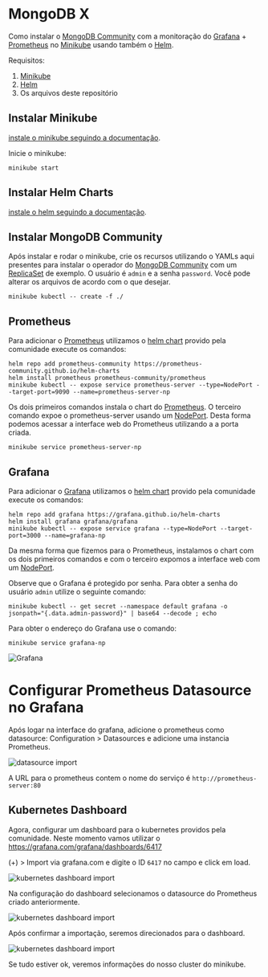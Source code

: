# MongoDB X

Como instalar o
[MongoDB Community](https://github.com/mongodb/mongodb-kubernetes-operator) com a monitoração do
[Grafana](https://grafana.com/) +
[Prometheus](https://prometheus.io/) no
[Minikube](https://minikube.sigs.k8s.io/docs/start/) usando também o
[Helm](https://helm.sh/).

Requisitos:
1. [Minikube](https://minikube.sigs.k8s.io/)
2. [Helm](https://helm.sh/)
3. Os arquivos deste repositório

## Instalar Minikube
[instale o minikube seguindo a documentação](https://minikube.sigs.k8s.io/docs/start/).

Inicie o minikube:

   ```
   minikube start
   ```

## Instalar Helm Charts
[instale o helm seguindo a documentação](https://helm.sh/docs/intro/install/).

## Instalar MongoDB Community
Após instalar e rodar o minikube, crie os recursos utilizando o YAMLs aqui presentes para instalar o 
operador
do
[MongoDB Community](https://github.com/mongodb/mongodb-kubernetes-operator) com um
[ReplicaSet](https://kubernetes.io/docs/concepts/workloads/controllers/replicaset/) de exemplo.
O usuário é `admin` e a senha `password`.
Você pode alterar os arquivos de acordo com o que desejar.

   ```
   minikube kubectl -- create -f ./
   ```

## Prometheus
Para adicionar o
[Prometheus](https://prometheus.io/)
utilizamos o
[helm chart](https://helm.sh/) provido pela comunidade execute os comandos:
   ```
   helm repo add prometheus-community https://prometheus-community.github.io/helm-charts
   helm install prometheus prometheus-community/prometheus
   minikube kubectl -- expose service prometheus-server --type=NodePort --target-port=9090 --name=prometheus-server-np
   ```

Os dois primeiros comandos instala o chart do
[Prometheus](https://prometheus.io/).
O terceiro comando expoe o prometheus-server usando um
[NodePort](https://kubernetes.io/docs/concepts/services-networking/service/).
Desta forma podemos acessar a interface web do Prometheus utilizando a a porta criada.

   ```
   minikube service prometheus-server-np
   ```

## Grafana
Para adicionar o
[Grafana](https://grafana.com/)
utilizamos o
[helm chart](https://helm.sh/) provido pela comunidade execute os comandos:

   ```
   helm repo add grafana https://grafana.github.io/helm-charts
   helm install grafana grafana/grafana
   minikube kubectl -- expose service grafana --type=NodePort --target-port=3000 --name=grafana-np
   ```

Da mesma forma que fizemos para o Prometheus, instalamos o chart com os dois primeiros comandos e com o terceiro expomos
a interface web com um
[NodePort](https://kubernetes.io/docs/concepts/services-networking/service/).

Observe que o Grafana é protegido por senha. Para obter a senha do usuário `admin` utilize o seguinte comando:
   ```
   minikube kubectl -- get secret --namespace default grafana -o jsonpath="{.data.admin-password}" | base64 --decode ; echo
   ```

Para obter o endereço do Grafana use o comando:

   ```
   minikube service grafana-np
   ```

![Grafana](images/grafana.png)

# Configurar Prometheus Datasource no Grafana
Após logar na interface do grafana, adicione o prometheus como datasource:
Configuration > Datasources e adicione uma instancia Prometheus.

![datasource import](images/configurar-datasource.png)

A URL para o prometheus contem o nome do serviço é `http://prometheus-server:80`

## Kubernetes Dashboard
Agora, configurar um dashboard para o kubernetes providos pela comunidade.
Neste momento vamos utilizar o  https://grafana.com/grafana/dashboards/6417

(+) > Import via grafana.com e digite o ID `6417` no campo e click em load.

![kubernetes dashboard import](images/grafana-kubernetes-dashboard-import0.png)

Na configuração do dashboard selecionamos o datasource do Prometheus criado anteriormente.

![kubernetes dashboard import](images/grafana-kubernetes-dashboard-import1.png)

Após confirmar a importação, seremos direcionados para o dashboard.

![kubernetes dashboard import](images/grafana-kubernetes-dashboard-import2.png)

Se tudo estiver ok, veremos informações do nosso cluster do minikube.

